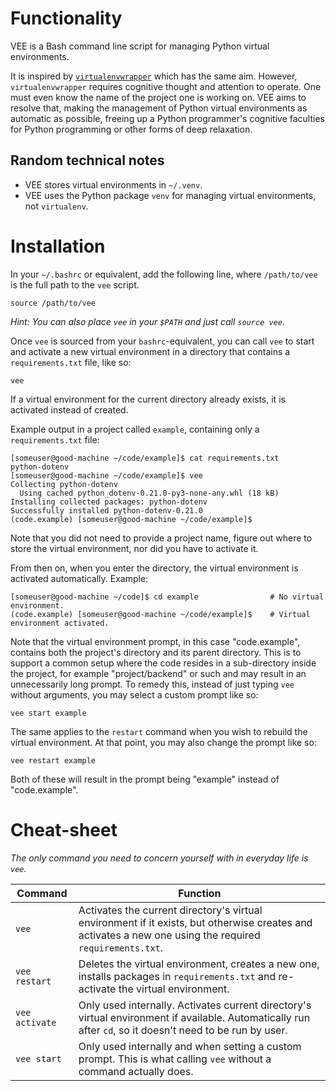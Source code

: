 # Functionality

VEE is a Bash command line script for managing Python virtual environments.

It is inspired by [`virtualenvwrapper`](https://virtualenvwrapper.readthedocs.io/en/latest/) which has the same aim. However, `virtualenvwrapper` requires cognitive thought and attention to operate. One must even know the name of the project one is working on. VEE aims to resolve that, making the management of Python virtual environments as automatic as possible, freeing up a Python programmer's cognitive faculties for Python programming or other forms of deep relaxation.

## Random technical notes
* VEE stores virtual environments in `~/.venv`.
* VEE uses the Python package `venv` for managing virtual environments, not `virtualenv`.

# Installation

In your `~/.bashrc` or equivalent, add the following line, where `/path/to/vee` is the full path to the `vee` script.

    source /path/to/vee

*Hint: You can also place `vee` in your `$PATH` and just call `source vee`.*

Once `vee` is sourced from your `bashrc`-equivalent, you can call `vee` to start and activate a new virtual environment in a directory that contains a `requirements.txt` file, like so:

    vee

If a virtual environment for the current directory already exists, it is activated instead of created.

Example output in a project called `example`, containing only a `requirements.txt` file:

    [someuser@good-machine ~/code/example]$ cat requirements.txt 
    python-dotenv
    [someuser@good-machine ~/code/example]$ vee
    Collecting python-dotenv
      Using cached python_dotenv-0.21.0-py3-none-any.whl (18 kB)
    Installing collected packages: python-dotenv
    Successfully installed python-dotenv-0.21.0
    (code.example) [someuser@good-machine ~/code/example]$ 

Note that you did not need to provide a project name, figure out where to store the virtual environment, nor did you have to activate it.

From then on, when you enter the directory, the virtual environment is activated automatically. Example:

    [someuser@good-machine ~/code]$ cd example                # No virtual environment.
    (code.example) [someuser@good-machine ~/code/example]$    # Virtual environment activated.

Note that the virtual environment prompt, in this case "code.example", contains both the project's directory and its parent directory. This is to support a common setup where the code resides in a sub-directory inside the project, for example "project/backend" or such and may result in an unnecessarily long prompt. To remedy this, instead of just typing `vee` without arguments, you may select a custom prompt like so:

    vee start example

The same applies to the `restart` command when you wish to rebuild the virtual environment. At that point, you may also change the prompt like so:

    vee restart example

Both of these will result in the prompt being "example" instead of "code.example".

# Cheat-sheet

*The only command you need to concern yourself with in everyday life is `vee`.*

| Command        | Function                                                                                                                                                   |
| -------------- | ---------------------------------------------------------------------------------------------------------------------------------------------------------- |
| `vee`          | Activates the current directory's virtual environment if it exists, but otherwise creates and activates a new one using the required `requirements.txt`.   |
| `vee restart`  | Deletes the virtual environment, creates a new one, installs packages in `requirements.txt` and re-activate the virtual environment.                       |
| `vee activate` | Only used internally. Activates current directory's virtual environment if available. Automatically run after `cd`, so it doesn't need to be run by user.  |
| `vee start`    | Only used internally and when setting a custom prompt. This is what calling `vee` without a command actually does.                                         |
